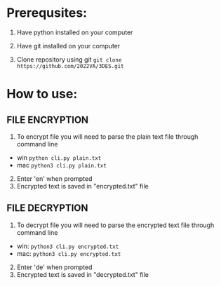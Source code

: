 # Prerequsites:

1. Have python installed on your computer

2. Have git installed on your computer

3. Clone repository using git
```git clone https://github.com/2022VA/3DES.git```

# How to use:
## FILE ENCRYPTION
1. To encrypt file you will need to parse the plain text file through command line
- win ```python cli.py plain.txt```
- mac ```python3 cli.py plain.txt```
2. Enter 'en' when prompted
3. Encrypted text is saved in "encrypted.txt" file

## FILE DECRYPTION
1. To decrypt file you will need to parse the encrypted text file through command line
- win: ```python3 cli.py encrypted.txt```
- mac: ```python3 cli.py encrypted.txt```
2. Enter 'de' when prompted
3. Encrypted text is saved in "decrypted.txt" file
